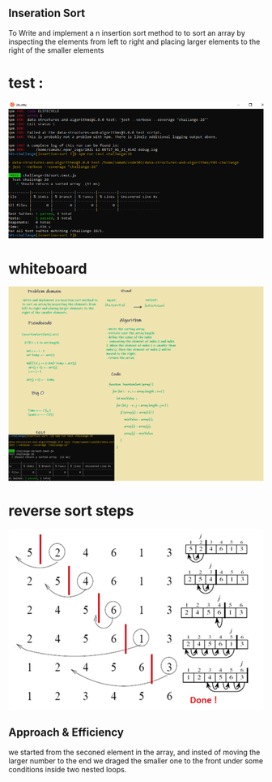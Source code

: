 ## Inseration Sort

To Write and implement a n insertion sort method to to sort an array by inspecting the elements from left to right and placing larger elements to the right of the smaller elements



# test :
![](ch26.PNG)
 




 #  whiteboard

 ![](chall26.png)
 

 # reverse sort steps
 ![](visual.jpg)

 ## Approach & Efficiency
we started from the seconed element in the array, and insted of moving the larger number to the end we draged the smaller one to the front under some conditions inside two nested loops.